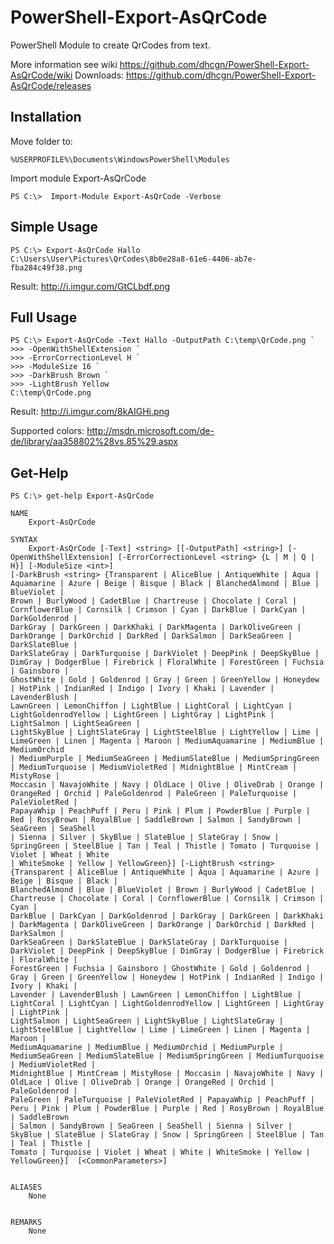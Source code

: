 PowerShell-Export-AsQrCode
==========================

PowerShell Module to create QrCodes from text.

More information see wiki https://github.com/dhcgn/PowerShell-Export-AsQrCode/wiki
Downloads: https://github.com/dhcgn/PowerShell-Export-AsQrCode/releases

Installation
--------------
Move folder to:

    %USERPROFILE%\Documents\WindowsPowerShell\Modules

Import module Export-AsQrCode

    PS C:\>  Import-Module Export-AsQrCode -Verbose

Simple Usage
--------------

    PS C:\> Export-AsQrCode Hallo
    C:\Users\User\Pictures\QrCodes\8b0e28a8-61e6-4406-ab7e-fba284c49f38.png

Result: http://i.imgur.com/GtCLbdf.png

Full Usage
--------------

    PS C:\> Export-AsQrCode -Text Hallo -OutputPath C:\temp\QrCode.png `
    >>> -OpenWithShellExtension `
    >>> -ErrorCorrectionLevel H `
    >>> -ModuleSize 16 `
    >>> -DarkBrush Brown `
    >>> -LightBrush Yellow
    C:\temp\QrCode.png

Result: http://i.imgur.com/8kAIGHi.png

Supported colors: http://msdn.microsoft.com/de-de/library/aa358802%28vs.85%29.aspx

Get-Help
--------------

    PS C:\> get-help Export-AsQrCode
    
    NAME
        Export-AsQrCode
    
    SYNTAX
        Export-AsQrCode [-Text] <string> [[-OutputPath] <string>] [-OpenWithShellExtension] [-ErrorCorrectionLevel <string> {L | M | Q | H}] [-ModuleSize <int>]
    [-DarkBrush <string> {Transparent | AliceBlue | AntiqueWhite | Aqua | Aquamarine | Azure | Beige | Bisque | Black | BlanchedAlmond | Blue | BlueViolet |
    Brown | BurlyWood | CadetBlue | Chartreuse | Chocolate | Coral | CornflowerBlue | Cornsilk | Crimson | Cyan | DarkBlue | DarkCyan | DarkGoldenrod |
    DarkGray | DarkGreen | DarkKhaki | DarkMagenta | DarkOliveGreen | DarkOrange | DarkOrchid | DarkRed | DarkSalmon | DarkSeaGreen | DarkSlateBlue |
    DarkSlateGray | DarkTurquoise | DarkViolet | DeepPink | DeepSkyBlue | DimGray | DodgerBlue | Firebrick | FloralWhite | ForestGreen | Fuchsia | Gainsboro |
    GhostWhite | Gold | Goldenrod | Gray | Green | GreenYellow | Honeydew | HotPink | IndianRed | Indigo | Ivory | Khaki | Lavender | LavenderBlush |
    LawnGreen | LemonChiffon | LightBlue | LightCoral | LightCyan | LightGoldenrodYellow | LightGreen | LightGray | LightPink | LightSalmon | LightSeaGreen |
    LightSkyBlue | LightSlateGray | LightSteelBlue | LightYellow | Lime | LimeGreen | Linen | Magenta | Maroon | MediumAquamarine | MediumBlue | MediumOrchid
    | MediumPurple | MediumSeaGreen | MediumSlateBlue | MediumSpringGreen | MediumTurquoise | MediumVioletRed | MidnightBlue | MintCream | MistyRose |
    Moccasin | NavajoWhite | Navy | OldLace | Olive | OliveDrab | Orange | OrangeRed | Orchid | PaleGoldenrod | PaleGreen | PaleTurquoise | PaleVioletRed |
    PapayaWhip | PeachPuff | Peru | Pink | Plum | PowderBlue | Purple | Red | RosyBrown | RoyalBlue | SaddleBrown | Salmon | SandyBrown | SeaGreen | SeaShell
    | Sienna | Silver | SkyBlue | SlateBlue | SlateGray | Snow | SpringGreen | SteelBlue | Tan | Teal | Thistle | Tomato | Turquoise | Violet | Wheat | White
    | WhiteSmoke | Yellow | YellowGreen}] [-LightBrush <string> {Transparent | AliceBlue | AntiqueWhite | Aqua | Aquamarine | Azure | Beige | Bisque | Black |
    BlanchedAlmond | Blue | BlueViolet | Brown | BurlyWood | CadetBlue | Chartreuse | Chocolate | Coral | CornflowerBlue | Cornsilk | Crimson | Cyan |
    DarkBlue | DarkCyan | DarkGoldenrod | DarkGray | DarkGreen | DarkKhaki | DarkMagenta | DarkOliveGreen | DarkOrange | DarkOrchid | DarkRed | DarkSalmon |
    DarkSeaGreen | DarkSlateBlue | DarkSlateGray | DarkTurquoise | DarkViolet | DeepPink | DeepSkyBlue | DimGray | DodgerBlue | Firebrick | FloralWhite |
    ForestGreen | Fuchsia | Gainsboro | GhostWhite | Gold | Goldenrod | Gray | Green | GreenYellow | Honeydew | HotPink | IndianRed | Indigo | Ivory | Khaki |
    Lavender | LavenderBlush | LawnGreen | LemonChiffon | LightBlue | LightCoral | LightCyan | LightGoldenrodYellow | LightGreen | LightGray | LightPink |
    LightSalmon | LightSeaGreen | LightSkyBlue | LightSlateGray | LightSteelBlue | LightYellow | Lime | LimeGreen | Linen | Magenta | Maroon |
    MediumAquamarine | MediumBlue | MediumOrchid | MediumPurple | MediumSeaGreen | MediumSlateBlue | MediumSpringGreen | MediumTurquoise | MediumVioletRed |
    MidnightBlue | MintCream | MistyRose | Moccasin | NavajoWhite | Navy | OldLace | Olive | OliveDrab | Orange | OrangeRed | Orchid | PaleGoldenrod |
    PaleGreen | PaleTurquoise | PaleVioletRed | PapayaWhip | PeachPuff | Peru | Pink | Plum | PowderBlue | Purple | Red | RosyBrown | RoyalBlue | SaddleBrown
    | Salmon | SandyBrown | SeaGreen | SeaShell | Sienna | Silver | SkyBlue | SlateBlue | SlateGray | Snow | SpringGreen | SteelBlue | Tan | Teal | Thistle |
    Tomato | Turquoise | Violet | Wheat | White | WhiteSmoke | Yellow | YellowGreen}]  [<CommonParameters>]


    ALIASES
        None


    REMARKS
        None



